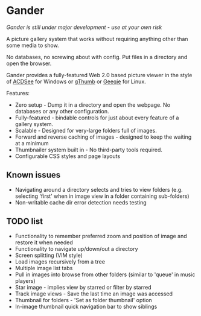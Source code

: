 Gander
======

_Gander is still under major development - use at your own risk_

A picture gallery system that works without requiring anything other than some media to show.

No databases, no screwing about with config. Put files in a directory and open the browser.

Gander provides a fully-featured Web 2.0 based picture viewer in the style of [ACDSee](http://www.acdsee.com) for Windows or [gThumb](http://live.gnome.org/gthumb) or [Geeqie](http://geeqie.sourceforge.net) for Linux.

Features:

* Zero setup - Dump it in a directory and open the webpage. No databases or any other configuration.
* Fully-featured - bindable controls for just about every feature of a gallery system.
* Scalable - Designed for very-large folders full of images.
* Forward and reverse caching of images - designed to keep the waiting at a minimum
* Thumbnailer system built in - No third-party tools required.
* Configurable CSS styles and page layouts


Known issues
------------

* Navigating around a directory selects and tries to view folders (e.g. selecting 'first' when in image view in a folder containing sub-folders)
* Non-writable cache dir error detection needs testing


TODO list
---------

* Functionality to remember preferred zoom and position of image and restore it when needed
* Functionality to navigate up/down/out a directory
* Screen splitting (VIM style)
* Load images recursively from a tree
* Multiple image list tabs
* Pull in images into browse from other folders (similar to 'queue' in music players)
* Star image - implies view by starred or filter by starred
* Track image views - Save the last time an image was accessed
* Thumbnail for folders - 'Set as folder thumbnail' option
* In-image thumbnail quick navigation bar to show siblings
